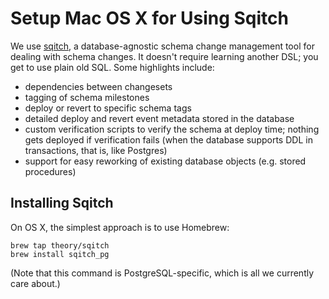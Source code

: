 Setup Mac OS X for Using Sqitch
===============================

We use [sqitch][], a database-agnostic schema change management tool
for dealing with schema changes.  It doesn't require learning another
DSL; you get to use plain old SQL.  Some highlights include:

- dependencies between changesets
- tagging of schema milestones
- deploy or revert to specific schema tags
- detailed deploy and revert event metadata stored in the database
- custom verification scripts to verify the schema at deploy time;
  nothing gets deployed if verification fails (when the database
  supports DDL in transactions, that is, like Postgres)
- support for easy reworking of existing database objects (e.g. stored
  procedures)

[sqitch]:http://sqitch.org

## Installing Sqitch

On OS X, the simplest approach is to use Homebrew:

    brew tap theory/sqitch
    brew install sqitch_pg

(Note that this command is PostgreSQL-specific, which is all we
currently care about.)

